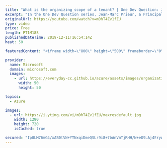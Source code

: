 ```yaml
---
title: "What is the organizing scope of a tenant? | One Dev Question: Jean-Marc Prieur"
excerpt: "In the One Dev Question series, Jean-Marc Prieur, a Principal Program Manager working on the Microsoft identity platform, explains how an Azure tenant is related to your organization.   Get more information at: https://docs.microsoft.com/azure/active-directory/develop/ Create your free Azure account"
originalUrl: https://youtube.com/watch?v=mDhT4Zv1fZU
type: video
price: Free
length: PT1M18S
publishedDateTime: 2019-12-11T16:54:14Z
heat: 50

featuredContent: "<iframe width=\"800\" height=\"500\" frameborder=\"0\" src=\"https://www.youtube.com/embed/mDhT4Zv1fZU\" allow=\"accelerometer; autoplay; encrypted-media; gyroscope; picture-in-picture\" allowfullscreen></iframe>"

provider:
  name: Microsoft
  domain: microsoft.com
  images:
    - url: https://everyday-cc.github.io/azure/assets/images/organizations/microsoft.com-50x50.jpg
      width: 50
      height: 50

topics:
  - Azure

images:
  - url: https://i.ytimg.com/vi/mDhT4Zv1fZU/maxresdefault.jpg
    width: 1280
    height: 720
    isCached: true

secured: "Ip0LM76mG4/xAB0tVN+YTNxqiDmeQSLr9i8+7bAnVmTjRHH/N+eO9LAj4EryAoto7O3OXblLjCxuny69yQetQ9PVzWIuk/uvil1LbsXut2osTEQeKcwsFepYu2dPpgBvgaCpvUDgV43TOJ3asJMZK4sS+SsViRt/PM6WEZHPXtvHRUaVWbT03f7MQjjr28pPkNtyiCtY6GfU07DaqVYUuTUi3kK49FGjiNXl82mkakj4aRVQ72CPdU7MLmll+RMejOGQR03Fpun1AI9Rcx1N/i8Qh3KhQcjMmVWuPrcwBUFvXAn4y6JLMP79gwWjKQ15fu+BDEaYgXG8vrv4rBUzlpkbdFQPUNasKluRCjEHea1wmjXNoD35qser9dRil5H62flqX1cFMe7pV9qOZm49v1T85LEdS9BUVXsKVd/z3to=;60+mtEKC8KaVvrUVvr/foQ=="
---
```


